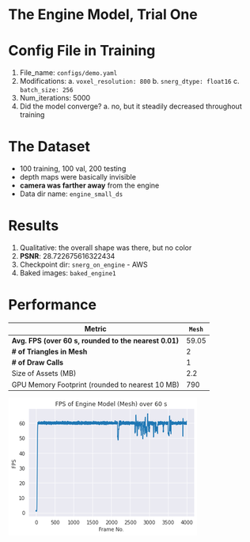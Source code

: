 # The Engine Model, Trial One

# Config File in Training
1. File_name: `configs/demo.yaml`
2. Modifications:
    a. `voxel_resolution: 800`
    b. `snerg_dtype: float16`
    c. `batch_size: 256`
3. Num_iterations: 5000
4. Did the model converge? 
    a. no, but it steadily decreased throughout training

# The Dataset
- 100 training, 100 val, 200 testing
- depth maps were basically invisible
- **camera was farther away** from the engine
- Data dir name: `engine_small_ds`

# Results
1. Qualitative: the overall shape was there, but no color
2. **PSNR**: 28.722675616322434
3. Checkpoint dir: `snerg_on_engine` - AWS
4. Baked images: `baked_engine1`

# Performance

| Metric               |  `Mesh` |
|----------------------|--------|
| **Avg. FPS (over 60 s, rounded to the nearest 0.01)**|   59.05   |
| **# of Triangles in Mesh** | 2 |
| **# of Draw Calls** |  1 |
| Size of Assets (MB)     | 2.2       |
| GPU Memory Footprint (rounded to nearest 10 MB)         |   790    |

![FPS of the `Mesh` in the Browser](trial1fps.png)
